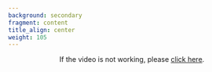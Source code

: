 ```yaml
---
background: secondary
fragment: content
title_align: center
weight: 105
---
```


<center>  

If the video is not working, please [click here](https://tube.spdns.org/w/rvZwko19bwmVyFLzihuk76).

</center>  